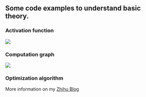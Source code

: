 ## Some code examples to understand basic theory.
### Activation function

<a href="https://github.com/zhengsizuo/Deep-Learning-Note/blob/master/basic%20theory/activation_function.py">
    <img class="course-image" src="https://github.com/zhengsizuo/Deep-Learning-Note/blob/master/basic%20theory/figures/activation%20functions.png">
</a>

### Computation graph
<a href="https://github.com/zhengsizuo/Deep-Learning-Note/blob/master/basic%20theory/computation_graph_example.py">
    <img class="course-image" src="https://github.com/zhengsizuo/Deep-Learning-Note/blob/master/basic%20theory/figures/computation_graph_toy_example.PNG">
</a>

### Optimization algorithm
More information on my [Zhihu Blog](https://zhuanlan.zhihu.com/p/60088231) 
